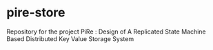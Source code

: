 # pire-store
Repository for the project PiRe : Design of A Replicated State Machine Based Distributed Key Value Storage System
